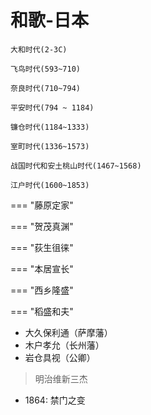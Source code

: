 # 和歌-日本



```
大和时代(2-3C)

飞鸟时代(593~710)

奈良时代(710~794)

平安时代(794 ~ 1184)

镰仓时代(1184~1333)

室町时代(1336~1573)

战国时代和安土桃山时代(1467~1568)

江户时代(1600~1853)

```

=== "藤原定家"

=== "贺茂真渊"

=== "荻生徂徕"

=== "本居宣长"

=== "西乡隆盛"

=== "稻盛和夫"



- 大久保利通（萨摩藩）
- 木户孝允（长州藩）
- 岩仓具视（公卿）
> 明治维新三杰

- 1864: 禁门之变
